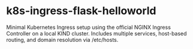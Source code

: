 # k8s-ingress-flask-helloworld
Minimal Kubernetes Ingress setup using the official NGINX Ingress Controller on a local KIND cluster. Includes multiple services, host-based routing, and domain resolution via /etc/hosts.
